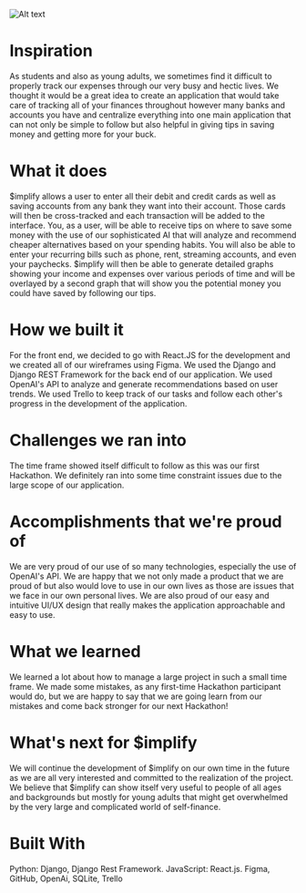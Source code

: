 ![Alt text](https://d112y698adiu2z.cloudfront.net/photos/production/software_photos/002/354/054/datas/original.png)

# Inspiration

As students and also as young adults, we sometimes find it difficult to properly track our expenses through our very busy and hectic lives. We thought it would be a great idea to create an application that would take care of tracking all of your finances throughout however many banks and accounts you have and centralize everything into one main application that can not only be simple to follow but also helpful in giving tips in saving money and getting more for your buck.



# What it does

$implify allows a user to enter all their debit and credit cards as well as saving accounts from any bank they want into their account. Those cards will then be cross-tracked and each transaction will be added to the interface. You, as a user, will be able to receive tips on where to save some money with the use of our sophisticated AI that will analyze and recommend cheaper alternatives based on your spending habits. You will also be able to enter your recurring bills such as phone, rent, streaming accounts, and even your paychecks. $implify will then be able to generate detailed graphs showing your income and expenses over various periods of time and will be overlayed by a second graph that will show you the potential money you could have saved by following our tips.


# How we built it

For the front end, we decided to go with React.JS for the development and we created all of our wireframes using Figma. We used the Django and Django REST Framework for the back end of our application. We used OpenAI's API to analyze and generate recommendations based on user trends. We used Trello to keep track of our tasks and follow each other's progress in the development of the application.



# Challenges we ran into

The time frame showed itself difficult to follow as this was our first Hackathon. We definitely ran into some time constraint issues due to the large scope of our application.



# Accomplishments that we're proud of

We are very proud of our use of so many technologies, especially the use of OpenAI's API. We are happy that we not only made a product that we are proud of but also would love to use in our own lives as those are issues that we face in our own personal lives. We are also proud of our easy and intuitive UI/UX design that really makes the application approachable and easy to use.



# What we learned

We learned a lot about how to manage a large project in such a small time frame. We made some mistakes, as any first-time Hackathon participant would do, but we are happy to say that we are going learn from our mistakes and come back stronger for our next Hackathon!



# What's next for $implify

We will continue the development of $implify on our own time in the future as we are all very interested and committed to the realization of the project. We believe that $implify can show itself very useful to people of all ages and backgrounds but mostly for young adults that might get overwhelmed by the very large and complicated world of self-finance.



# Built With

Python: Django, Django Rest Framework. JavaScript: React.js. Figma, GitHub, OpenAi, SQLite, Trello
